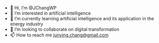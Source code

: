 - 👋 Hi, I’m @JChangWP
- 👀 I’m interested in artificial intelligence
- 🌱 I’m currently learning artificial intelligence and its application in the energy industry
- 💞️ I’m looking to collaborate on digital transformation
- 📫 How to reach me junying.chang@gmail.com

<!---
JChangWP/JChangWP is a ✨ special ✨ repository because its `README.md` (this file) appears on your GitHub profile.
You can click the Preview link to take a look at your changes.
--->
